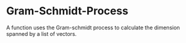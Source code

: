 # Gram-Schmidt-Process
 A function uses the Gram-schmidt process to calculate the dimension spanned by a list of vectors.
 

